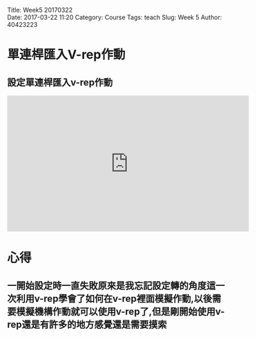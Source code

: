 Title: Week5 20170322  
Date: 2017-03-22 11:20
Category: Course
Tags: teach
Slug: Week 5
Author: 40423223

<!-- PELICAN_END_SUMMARY -->

<h1>單連桿匯入V-rep作動</h1>

<h2>設定單連桿匯入v-rep作動</h2>

<iframe width="560" height="315" src="https://www.youtube.com/embed/Frm8_Lsx9xM" frameborder="0" allowfullscreen></iframe>


<h1>心得</h1>

<h2>一開始設定時一直失敗原來是我忘記設定轉的角度這一次利用v-rep學會了如何在v-rep裡面模擬作動,以後需要模擬機構作動就可以使用v-rep了,但是剛開始使用v-rep還是有許多的地方感覺還是需要摸索</h2>




